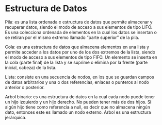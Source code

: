 # Estructura de Datos

Pila: es una lista ordenada o estructura de datos que permite almacenar y recuperar datos, siendo el modo de acceso a sus elementos de tipo LIFO. Es una colecciona ordenada de elementos en la cual los datos se insertan o se retiran por el mismo extremo llamado “parte superior” de la pila.

Cola: es una estructura de datos que almacena elementos en una lista y permite acceder a los datos por uno de los dos extremos de la lista, siendo el modo de acceso a sus elementos de tipo FIFO. Un elemento se inserta en la cola (parte final) de la lista y se suprime o elimina por la frente (parte inicial, cabeza) de la lista.

Lista: consiste en una secuencia de nodos, en los que se guardan campos de datos arbitrarios y una o dos referencias, enlaces o punteros al nodo anterior o posterior.

Arbol binario: es una estructura de datos en la cual cada nodo puede tener un hijo izquierdo y un hijo derecho. No pueden tener más de dos hijos. Si algún hijo tiene como referencia a null, es decir que no almacena ningún dato, entonces este es llamado un nodo externo. Arbol es una estructura jerárquica.

